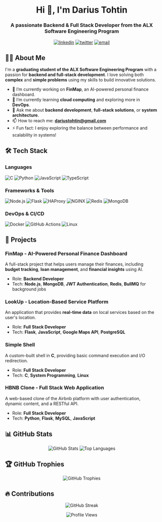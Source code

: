 <!-- GitHub Profile Header -->
<h1 align="center">Hi 👋, I'm Darius Tohtin</h1>
<h3 align="center">A passionate Backend & Full Stack Developer from the ALX Software Engineering Program</h3>

<p align="center">
  <a href="https://linkedin.com/in/darius-tohtin-8a94b3251" target="blank"><img align="center" src="https://img.shields.io/badge/LinkedIn-0077B5?style=for-the-badge&logo=linkedin&logoColor=white" alt="linkedin" /></a>
  <a href="https://twitter.com/drac_pro" target="blank"><img align="center" src="https://img.shields.io/badge/Twitter-1DA1F2?style=for-the-badge&logo=twitter&logoColor=white" alt="twitter" /></a>
  <a href="mailto:dariustohtin@gmail.com" target="blank"><img align="center" src="https://img.shields.io/badge/Email-D14836?style=for-the-badge&logo=gmail&logoColor=white" alt="email" /></a>
</p>

<!-- About Section -->
## 👨‍💻 About Me

I'm a **graduating student of the ALX Software Engineering Program** with a passion for **backend and full-stack development**. I love solving both **complex** and **simple problems** using my skills to build innovative solutions.

- 🔭 I’m currently working on **FinMap**, an AI-powered personal finance dashboard.
- 🌱 I’m currently learning **cloud computing** and exploring more in **DevOps**.
- 💬 Ask me about **backend development**, **full-stack solutions**, or **system architecture**.
- 📫 How to reach me: **dariustohtin@gmail.com**
- ⚡ Fun fact: I enjoy exploring the balance between performance and scalability in systems!

<!-- Tech Stack Section -->
## 🛠 Tech Stack

### Languages
<p>
  <img src="https://img.shields.io/badge/C-A8B9CC?style=for-the-badge&logo=c&logoColor=white" alt="C" />
  <img src="https://img.shields.io/badge/Python-3776AB?style=for-the-badge&logo=python&logoColor=white" alt="Python" />
  <img src="https://img.shields.io/badge/JavaScript-F7DF1E?style=for-the-badge&logo=javascript&logoColor=black" alt="JavaScript" />
  <img src="https://img.shields.io/badge/TypeScript-3178C6?style=for-the-badge&logo=typescript&logoColor=white" alt="TypeScript" />
</p>

### Frameworks & Tools
<p>
  <img src="https://img.shields.io/badge/Node.js-43853D?style=for-the-badge&logo=node.js&logoColor=white" alt="Node.js" />
  <img src="https://img.shields.io/badge/Flask-000000?style=for-the-badge&logo=flask&logoColor=white" alt="Flask" />
  <img src="https://img.shields.io/badge/HAProxy-000000?style=for-the-badge&logo=haproxy&logoColor=white" alt="HAProxy" />
  <img src="https://img.shields.io/badge/Nginx-269539?style=for-the-badge&logo=nginx&logoColor=white" alt="NGINX" />
  <img src="https://img.shields.io/badge/Redis-DC382D?style=for-the-badge&logo=redis&logoColor=white" alt="Redis" />
  <img src="https://img.shields.io/badge/MongoDB-47A248?style=for-the-badge&logo=mongodb&logoColor=white" alt="MongoDB" />
</p>

### DevOps & CI/CD
<p>
  <img src="https://img.shields.io/badge/Docker-2496ED?style=for-the-badge&logo=docker&logoColor=white" alt="Docker" />
  <img src="https://img.shields.io/badge/GitHub Actions-2088FF?style=for-the-badge&logo=github-actions&logoColor=white" alt="GitHub Actions" />
  <img src="https://img.shields.io/badge/Linux-FCC624?style=for-the-badge&logo=linux&logoColor=black" alt="Linux" />
</p>

<!-- Project Section -->
## 🚀 Projects

### FinMap - AI-Powered Personal Finance Dashboard
A full-stack project that helps users manage their finances, including **budget tracking**, **loan management**, and **financial insights** using AI.
- Role: **Backend Developer**
- Tech: **Node.js**, **MongoDB**, **JWT Authentication**, **Redis**, **BullMQ** for background jobs

### LookUp - Location-Based Service Platform
An application that provides **real-time data** on local services based on the user's location.
- Role: **Full Stack Developer**
- Tech: **Flask**, **JavaScript**, **Google Maps API**, **PostgreSQL**

### Simple Shell
A custom-built shell in **C**, providing basic command execution and I/O redirection.
- Role: **Full Stack Developer**
- Tech: **C**, **System Programming**, **Linux**

### HBNB Clone - Full Stack Web Application
A web-based clone of the Airbnb platform with user authentication, dynamic content, and a RESTful API.
- Role: **Full Stack Developer**
- Tech: **Python**, **Flask**, **MySQL**, **JavaScript**

<!-- Stats Section -->
## 📊 GitHub Stats
<p align="center">
  <img src="https://github-readme-stats.vercel.app/api?username=drac-pro&show_icons=true&theme=radical" alt="GitHub Stats" />
  <img src="https://github-readme-stats.vercel.app/api/top-langs/?username=drac-pro&layout=compact&theme=radical" alt="Top Languages" />
</p>

<!-- GitHub Trophy Section -->
## 🏆 GitHub Trophies
<p align="center">
  <img src="https://github-profile-trophy.vercel.app/?username=drac-pro&theme=onedark" alt="GitHub Trophies" />
</p>

<!-- Contribution Graph Section -->
## 🔥 Contributions
<p align="center">
  <img src="https://github-readme-streak-stats.herokuapp.com/?user=drac-pro&theme=radical" alt="GitHub Streak" />
</p>

<!-- Footer Section -->
<p align="center">
  <img src="https://komarev.com/ghpvc/?username=drac-pro&label=Profile%20Views&color=brightgreen" alt="Profile Views" />
</p>

<!--
**drac-pro/drac-pro** is a ✨ _special_ ✨ repository because its `README.md` (this file) appears on your GitHub profile.

Here are some ideas to get you started:

- 🔭 I’m currently working on ...
- 🌱 I’m currently learning ...
- 👯 I’m looking to collaborate on ...
- 🤔 I’m looking for help with ...
- 💬 Ask me about ...
- 📫 How to reach me: ...
- 😄 Pronouns: ...
- ⚡ Fun fact: ...
-->
